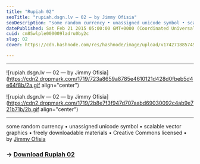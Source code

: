 ```yaml
---
title: "Rupiah 02"
seoTitle: "rupiah.dsgn.lv — 02 — by Jimmy Ofisia"
seoDescription: "some random currency • unassigned unicode symbol • scalable vector graphics • freely downloadable materials • creative commons licensed • by Jimmy Ofisia"
datePublished: Sat Feb 21 2015 05:00:00 GMT+0000 (Coordinated Universal Time)
cuid: cm85wlple000009ladru0by2c
slug: 02
cover: https://cdn.hashnode.com/res/hashnode/image/upload/v1742718857453/e14e3419-46f2-4a88-8234-e52696791cc1.png

---
```


---

![rupiah.dsgn.lv — 02 — by Jimmy Ofisia](https://cdn2.dropmark.com/1719/723a8659a8785e4610121d428d0fbeb5d4e64f8b/2a.gif align="center")

![rupiah.dsgn.lv — 02 — by Jimmy Ofisia](https://cdn2.dropmark.com/1719/2b8e7f3f947d707aabd69030092c4ab9e721b71b/2b.gif align="center")

---

some random currency • unassigned unicode symbol • scalable vector graphics • freely downloadable materials • Creative Commons licensed • by [Jimmy Ofisia](https://dsgn.lv)

### → [**Download Rupiah 02**](https://folder.dsgn.lv/b/rupiah02)